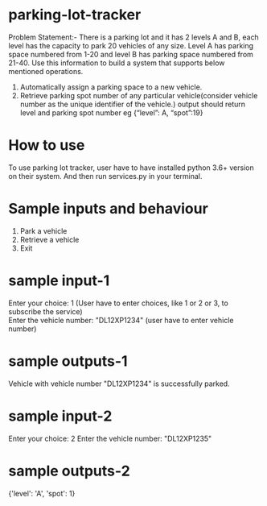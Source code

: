 # parking-lot-tracker

Problem Statement:-
There is a parking lot and it has 2 levels A and B, each level has the capacity to park 20
vehicles of any size. Level A has parking space numbered from 1-20 and level B has parking
space numbered from 21-40. Use this information to build a system that supports below
mentioned operations.
1. Automatically assign a parking space to a new vehicle.
2. Retrieve parking spot number of any particular vehicle(consider vehicle number as the
unique identifier of the vehicle.) output should return level and parking spot number eg
{“level”: A, “spot”:19}

# How to use
To use parking lot tracker, user have to have installed python 3.6+ version on their system.
And then run services.py in your terminal.


# Sample inputs and behaviour
 1. Park a vehicle
 2. Retrieve a vehicle
 3. Exit
# sample input-1
Enter your choice: 1  (User have to enter choices, like 1 or 2 or 3, to subscribe the service)<br>
Enter the vehicle number: "DL12XP1234" (user have to enter vehicle number)

# sample outputs-1
Vehicle with vehicle number "DL12XP1234" is successfully parked.

# sample input-2
Enter your choice: 2
Enter the vehicle number: "DL12XP1235"

# sample outputs-2
{'level': 'A', 'spot': 1}
